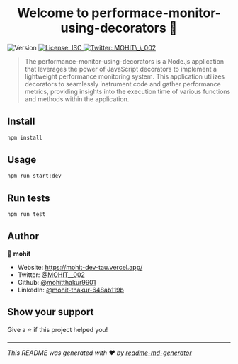 <h1 align="center">Welcome to performace-monitor-using-decorators 👋</h1>
<p>
  <img alt="Version" src="https://img.shields.io/badge/version-0.0.1-blue.svg?cacheSeconds=2592000" />
  <a href="#" target="_blank">
    <img alt="License: ISC" src="https://img.shields.io/badge/License-ISC-yellow.svg" />
  </a>
  <a href="https://twitter.com/MOHIT\_\_002" target="_blank">
    <img alt="Twitter: MOHIT\_\_002" src="https://img.shields.io/twitter/follow/MOHIT\_\_002.svg?style=social" />
  </a>
</p>

> The performance-monitor-using-decorators is a Node.js application that leverages the power of JavaScript decorators to implement a lightweight performance monitoring system. This application utilizes decorators to seamlessly instrument code and gather performance metrics, providing insights into the execution time of various functions and methods within the application.

## Install

```sh
npm install
```

## Usage

```sh
npm run start:dev
```

## Run tests

```sh
npm run test
```

## Author

👤 **mohit**

* Website: https://mohit-dev-tau.vercel.app/
* Twitter: [@MOHIT\_\_002](https://twitter.com/MOHIT\_\_002)
* Github: [@mohitthakur9901](https://github.com/mohitthakur9901)
* LinkedIn: [@mohit-thakur-648ab119b](https://linkedin.com/in/mohit-thakur-648ab119b)

## Show your support

Give a ⭐️ if this project helped you!

***
_This README was generated with ❤️ by [readme-md-generator](https://github.com/kefranabg/readme-md-generator)_
